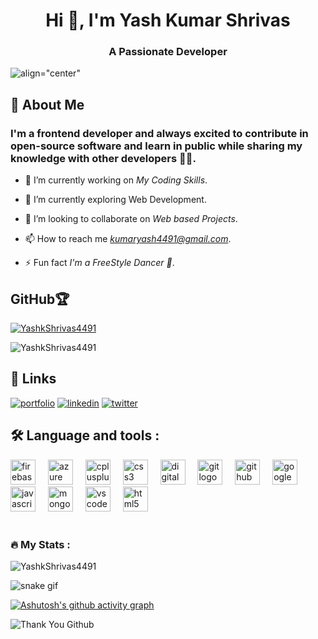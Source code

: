 <h1 align="center">Hi 👋, I'm Yash Kumar Shrivas</h1>
<h3 align="center">A Passionate Developer</h3>

![align="center"](https://camo.githubusercontent.com/c1dcb74cc1c1835b1d716f5051499a2814c683c806b15f04b0eba492863703e9/68747470733a2f2f63646e2e6472696262626c652e636f6d2f75736572732f3733303730332f73637265656e73686f74732f363538313234332f6176656e746f2e676966)

## 🚀 About Me
<h3>I'm a frontend developer and always excited to contribute in open-source software and learn in public while sharing my knowledge with other developers 🧑‍💻.</h3>

* 🔭 I’m currently working on *My Coding Skills*.

* 🌱 I’m currently exploring Web Development.

* 👯 I’m looking to collaborate on *Web based Projects*.

* 📫 How to reach me *kumaryash4491@gmail.com*.

* ⚡ Fun fact *I'm a FreeStyle Dancer 🕺*.
 
## GitHub🏆

<p align="left"> <a href="https://github.com/ryo-ma/github-profile-trophy"><img src="https://github-profile-trophy.vercel.app/?username=YashkShrivas4491" alt="YashkShrivas4491" /></a> </p>

 <p align="left"> <img src="https://komarev.com/ghpvc/?username=YashkShrivas4491&label=Profile%20views&color=0e75b6&style=flat" alt="YashkShrivas4491" /> </p>

## 🔗 Links
[![portfolio](https://img.shields.io/badge/my_portfolio-000?style=for-the-badge&logo=ko-fi&logoColor=white)](https://yashkshrivas4491.github.io/Terminal_Portfolio/)
[![linkedin](https://img.shields.io/badge/linkedin-0A66C2?style=for-the-badge&logo=linkedin&logoColor=white)](https://www.linkedin.com/in/yash-kumar-shrivas-98a759126/)
[![twitter](https://img.shields.io/badge/twitter-1DA1F2?style=for-the-badge&logo=twitter&logoColor=white)](https://twitter.com/YashKumarS4491)


## 🛠 Language and tools :

<div align="left">
  <img src="https://cdn.jsdelivr.net/gh/devicons/devicon/icons/firebase/firebase-plain-wordmark.svg" height="40" alt="firebase logo"  />
  <img width="12" />
  <img src="https://cdn.jsdelivr.net/gh/devicons/devicon/icons/azure/azure-original.svg" height="40" alt="azure logo"  />
  <img width="12" />
  <img src="https://cdn.jsdelivr.net/gh/devicons/devicon/icons/cplusplus/cplusplus-original.svg" height="40" alt="cplusplus logo"  />
  <img width="12" />
  <img src="https://cdn.jsdelivr.net/gh/devicons/devicon/icons/css3/css3-original.svg" height="40" alt="css3 logo"  />
  <img width="12" />
  <img src="https://cdn.jsdelivr.net/gh/devicons/devicon/icons/digitalocean/digitalocean-original.svg" height="40" alt="digitalocean logo"  />
  <img width="12" />
  <img src="https://cdn.jsdelivr.net/gh/devicons/devicon/icons/git/git-original.svg" height="40" alt="git logo"  />
  <img width="12" />
  <img src="https://cdn.jsdelivr.net/gh/devicons/devicon/icons/github/github-original.svg" height="40" alt="github logo"  />
  <img width="12" />
  <img src="https://cdn.jsdelivr.net/gh/devicons/devicon/icons/googlecloud/googlecloud-original.svg" height="40" alt="googlecloud logo"  />
  <img width="12" />
  <img src="https://cdn.jsdelivr.net/gh/devicons/devicon/icons/javascript/javascript-original.svg" height="40" alt="javascript logo"  />
  <img width="12" />
  <img src="https://cdn.jsdelivr.net/gh/devicons/devicon/icons/mongodb/mongodb-original.svg" height="40" alt="mongodb logo"  />
  <img width="12" />
  <img src="https://cdn.jsdelivr.net/gh/devicons/devicon/icons/vscode/vscode-original.svg" height="40" alt="vscode logo"  />
  <img width="12" />
  <img src="https://cdn.jsdelivr.net/gh/devicons/devicon/icons/html5/html5-original.svg" height="40" alt="html5 logo"  />
</div>


<br clear="both">

<h3 align="left">🔥   My Stats :</h3>

<p><img align="center" src="https://github-readme-streak-stats.herokuapp.com/?user=YashkShrivas4491&" alt="YashkShrivas4491" /></p>


![snake gif](https://github.com/YashkShrivas4491/YashkShrivas4491/blob/output/github-contribution-grid-snake.gif)


[![Ashutosh's github activity graph](https://github-readme-activity-graph.vercel.app/graph?username=YashkShrivas4491&bg_color=100f0f&color=ffffff&line=4c689e&point=fcb51d&area=true&hide_border=true)](https://github.com/ashutosh00710/github-readme-activity-graph)


![Thank You Github](https://user-images.githubusercontent.com/41143496/111601768-b13aec00-87f8-11eb-8d8c-51db093db5da.gif)





